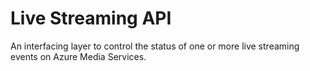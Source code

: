 # Live Streaming API

An interfacing layer to control the status of one or more live streaming events on Azure Media Services.
